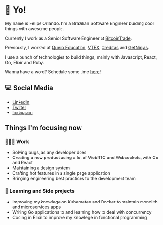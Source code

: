 # :wave: Yo!

My name is Felipe Orlando. I'm a Brazilian Software Engineer buiding cool things with awesome people.

Currently I work as a Senior Software Engineer at [BitcoinTrade](https://www.bitcointrade.com.br/).

Previously, I worked at [Quero Education](https://quero.education), [VTEX](https://vtex.com/), [Creditas](https://www.creditas.com/) and [GetNinjas](https://www.getninjas.com.br/).

I use a bunch of technologies to build things, mainly with Javascript, React, Go, Elixir and Ruby.

Wanna have a word? Schedule some time [here](https://calendly.com/felipeorlando)!

## 💻 Social Media

 - [LinkedIn](https://linkedin.com/in/felipeorlando)
 - [Twitter](https://twitter.com/felipe__orlando)
 - [Instagram](https://instagram.com/fobsouza/)

## Things I'm focusing now

### 👨🏽‍💻 Work

 - Solving bugs, as any developer does
 - Creating a new product using a lot of WebRTC and Websockets, with Go and React
 - Maintaining a design system
 - Crafting hot features in a single page application
 - Bringing engineering best practices to the development team

### 📖  Learning and Side projects

 - Improving my knowlege on Kubernetes and Docker to maintain monolith and microservices apps
 - Writing Go applications to and learning how to deal with concurrency
 - Coding in Elixir to improve my knowlege in functional programming 
